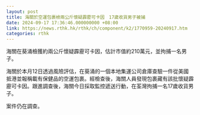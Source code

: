 ```yaml
---
layout: post
title: 海關於空運包裹檢兩公斤懷疑霹靂可卡因　17歲收貨男子被捕
date: 2024-09-17 17:36:46.000000000 +08:00
link: https://news.rthk.hk/rthk/ch/component/k2/1770959-20240917.htm
categories: rthk
---
```


海關在葵涌檢獲約兩公斤懷疑霹靂可卡因，估計市值約210萬元，並拘捕一名男子。

海關於本月12日透過風險評估，在葵涌的一個本地集運公司倉庫查驗一件從美國抵港並報稱載有保健品的空運包裹。經檢查後，海關人員發現包裹藏有該批懷疑霹靂可卡因。跟進調查後，海關今日採取監控遞送行動，在荃灣拘捕一名17歲收貨男子。

案件仍在調查。
